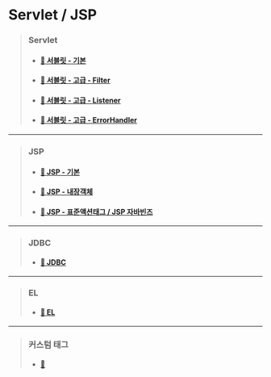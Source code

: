 # Servlet / JSP

>	### Servlet
>
>	* #### [:camel: 서블릿 - 기본](https://github.com/Chocobe/JSP_practice/tree/master/edu/src/com/edu/test "서블릿 - 기본")
>
>	* #### [:camel: 서블릿 - 고급 - Filter](https://github.com/Chocobe/JSP_practice/tree/master/edu/src/com/edu/filter "고급 - Filter")
>
>	* #### [:camel: 서블릿 - 고급 - Listener](https://github.com/Chocobe/JSP_practice/tree/master/edu/src/com/edu/listener "고급 - Listener")
>
>	* #### [:camel: 서블릿 - 고급 - ErrorHandler](https://github.com/Chocobe/JSP_practice/tree/master/edu/src/com/edu/erorrHandler "고급 - ErrorHandler")

---

>	### JSP
>
>	* #### [:camel: JSP - 기본](https://github.com/Chocobe/JSP_practice/tree/master/edu/WebContent/jsp_basic)
>
>	* #### [:camel: JSP - 내장객체](https://github.com/Chocobe/JSP_practice/tree/master/edu/WebContent/innerObject)
>
>	* #### [:camel: JSP - 표준액션태그 / JSP 자바빈즈](https://github.com/Chocobe/JSP_practice/tree/master/edu/WebContent/standardActionTag)

---

>	### JDBC
>
>	* #### [:camel: JDBC](https://github.com/Chocobe/JSP_practice/tree/master/edu/WebContent/database)

---

>	### EL
>
>	* #### [:camel: EL](https://github.com/Chocobe/JSP_practice/tree/master/edu/WebContent/EL)

---

>	### 커스텀 태그
>
>	* #### [:camel:](https://github.com/Chocobe/JSP_practice/tree/master/edu/WebContent/customTag)